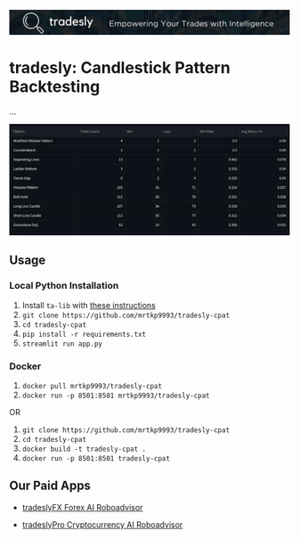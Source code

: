 [![tradesly-banner](/assets/banner.webp 'tradesly')](https://play.google.com/store/apps/dev?id=5038681831410981927)

# tradesly: Candlestick Pattern Backtesting

...

![Screenshot](/assets/res.png)

## Usage

### Local Python Installation

1. Install `ta-lib` with [these instructions](https://pypi.org/project/TA-Lib/)
2. ```git clone https://github.com/mrtkp9993/tradesly-cpat```
3. ```cd tradesly-cpat```
4. ```pip install -r requirements.txt```
5. ```streamlit run app.py```

### Docker

1. ```docker pull mrtkp9993/tradesly-cpat```
2. ```docker run -p 8501:8501 mrtkp9993/tradesly-cpat```

OR

1. ```git clone https://github.com/mrtkp9993/tradesly-cpat```
2. ```cd tradesly-cpat```
3. ```docker build -t tradesly-cpat .```
4. ```docker run -p 8501:8501 tradesly-cpat```

## Our Paid Apps

* [tradeslyFX Forex AI Roboadvisor](https://play.google.com/store/apps/details?id=com.tradesly.tradeslyfx)

* [tradeslyPro Cryptocurrency AI Roboadvisor](https://play.google.com/store/apps/details?id=com.tradesly.tradeslypro)
